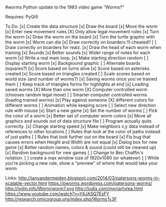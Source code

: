 #worms
Python update to the 1983 video game "Worms?"

Requires:
 PyQt5

 To Do: 
 [x] Create the data structure
 [x] Draw the board
 [x] Move the worm
 [x] Enter new movement rules
 [X] Only allow legal movement rules
 [x] Turn the worm
 [x] Draw the worm on the board
 [x] Turn the turtle graphic with the worm
 [x] Worm can die
 [x] Draw correctly on boarders !!I cheated!!
 [ ] Draw correctly on boarders for realz.
 [x] Draw the head of each worm when training
 [x] Sounds
 [x] Better sounds
 [x] Wider range of notes for each worm
 [x] Write a real main loop.
 [x] Make starting direction random
 [ ] Display starting worm
 [x] Background graphic
 [ ] Alternate boards (squares?)
 [x] Score based on turns alive
 [x] Score based on asterisks created
 [x] Score based on triangles created
 [ ] Scale scores based on world size (and number of worms?)
 [x] Saving worms once you've trained them
 [ ] Keep track of triangles forms for highlights at end
 [x] Loading saved worms
 [X] More than one worm
 [X] Computer controlled worm (chooses random legal move)
 [ ] Smarter computer controlled worms (loading trained worms)
 [x] Play against someone
 [X] different colors for different worms
 [ ] Animation while keeping score
 [ ] Select new direction rule with mouse
 [x] Start a new game
 [x] Set the number of worms
 [ ] Pick the color of a worm
 [x] Better set of computer worm colors
 [x] Move all graphics and sounds out of data structure file
 [ ] Program actually quits correctly.
 [x] Change starting speed
 [x] Make neighbors x,y data instead of references to other locations
 [ ] Rules that look at the color of paths instead of just paths
 [ ] Rules that look further out on the board
 [x] Fix bug that causes errors when Height and Width are not equal
 [x] Dialog box for new game
 [x] Better random names, colors & sound (could still be cleaned up)
 [x] Random background for new games
 [ ] Change to Ben Chaffin's notation.
 [ ] create a max window size of 1920x1080 (or whatever)
 [ ] While you're picking a new rule, show a "preview" of where that would take your worm


 Links:
 http://janvandermeiden.blogspot.com/2014/03/patersons-worms-in-scalable-vector.html
 https://pworms.wordpress.com/patersons-worms/
 http://jvdm.info/Worm/worm7.svg
 http://ludix.com/moriarty/ea.html
 https://www.youtube.com/watch?v=Y4JASQ7EsFY
 http://research.omicsgroup.org/index.php/Worms%3F

